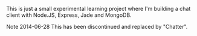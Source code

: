 This is just a small experimental learning project where I'm building a chat client with Node.JS, Express, Jade and MongoDB.

Note 2014-06-28
This has been discontinued and replaced by "Chatter".